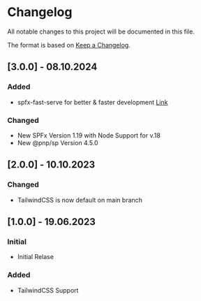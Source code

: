 # Changelog

All notable changes to this project will be documented in this file.

The format is based on [Keep a Changelog](https://keepachangelog.com/en/1.0.0/).

## [3.0.0] - 08.10.2024
### Added
- spfx-fast-serve for better & faster development [Link](https://github.com/s-KaiNet/spfx-fast-serve)

### Changed
- New SPFx Version 1.19 with Node Support for v.18
- New @pnp/sp Version 4.5.0

## [2.0.0] - 10.10.2023
### Changed
- TailwindCSS is now default on main branch

## [1.0.0] - 19.06.2023
### Initial
- Initial Relase

### Added
- TailwindCSS Support